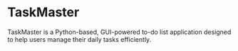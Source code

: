 # TaskMaster
TaskMaster is a Python-based, GUI-powered to-do list application designed to help users manage their daily tasks efficiently.
